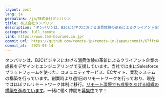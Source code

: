 ```yaml
---
layout: post
lang: ja
permalink: /ja/株式会社タンバリン
title: 株式会社タンバリン
description: 'タンバリンは、B2Cビジネスにおける消費体験の革新によるクライアント企業の成長をデザインとエンジニアリングで支援しています。当社では主にSalesforceプラットフォームを使った、コミュニティサービス、ECサイト、業務システムの構築を行っています。創業時より週1日のリモートワークを行っており、現在ではほぼフルリモートワーク体制に移行。リモート環境でも成果をあげる組織の構築を進めています。一緒に働く仲間を募集中です！'
categories: full_remote
link: https://www.tam-bourine.co.jp/
commit_url: https://github.com/remote-jp/remote-in-japan/commit/67ffc6d9757da7ad6f66e4ae3ad49d065fd00a07
commit_at:  2021-05-14
---
```


<p>タンバリンは、B2Cビジネスにおける消費体験の革新によるクライアント企業の成長をデザインとエンジニアリングで支援しています。当社では主にSalesforceプラットフォームを使った、コミュニティサービス、ECサイト、業務システムの構築を行っています。創業時より週1日のリモートワークを行っており、現在ではほぼフルリモートワーク体制に移行。<a href="https://note.com/8120001123887/n/n1cee2e1be934">リモート環境でも成果をあげる組織の構築を進めています</a>。一緒に働く仲間を<a href="https://www.wantedly.com/companies/tambourineinc/projects">募集中</a>です！</p>
